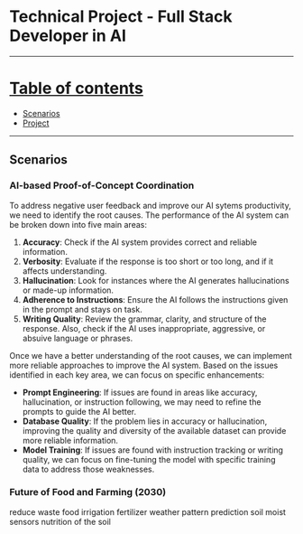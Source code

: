 # Technical Project - Full Stack Developer in AI
---

<u>Table of contents</u>
=======

<!--ts-->
  - [Scenarios](#scenarios)
  - [Project](#project)
  <!-- - [References](#references) -->
<!--te-->

---



## Scenarios<a id="scenarios"></a>

### AI-based Proof-of-Concept Coordination

To address negative user feedback and improve our AI sytems productivity, we need to identify the root causes. The performance of the AI system can be broken down into five main areas:

1. **Accuracy**: Check if the AI system provides correct and reliable information.
2. **Verbosity**: Evaluate if the response is too short or too long, and if it affects understanding.
3. **Hallucination**: Look for instances where the AI generates hallucinations or made-up information.
4. **Adherence to Instructions**: Ensure the AI follows the instructions given in the prompt and stays on task.
5. **Writing Quality**: Review the grammar, clarity, and structure of the response. Also, check if the AI uses inappropriate, aggressive, or absuive language or phrases.

Once we have a better understanding of the root causes, we can implement more reliable approaches to improve the AI system. Based on the issues identified in each key area, we can focus on specific enhancements:

- **Prompt Engineering**: If issues are found in areas like accuracy, hallucination, or instruction following, we may need to refine the prompts to guide the AI better.
- **Database Quality**: If the problem lies in accuracy or hallucination, improving the quality and diversity of the available dataset can provide more reliable information.
- **Model Training**: If issues are found with instruction tracking or writing quality, we can focus on fine-tuning the model with specific training data to address those weaknesses.


### Future of Food and Farming (2030)

reduce waste food
irrigation
fertilizer
weather pattern prediction
soil moist sensors 
nutrition of the soil 
